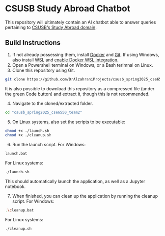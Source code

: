 # CSUSB Study Abroad Chatbot

This repository will ultimately contain an AI chatbot able to answer queries pertaining to [CSUSB's Study Abroad domain](https://goabroad.csusb.edu/).

## Build Instructions
1. If not already possessing them, install [Docker](<https://www.docker.com/>) and [Git](https://git-scm.com/downloads). If using Windows, also install [WSL](https://learn.microsoft.com/en-us/windows/wsl/install) and [enable Docker WSL integration](https://docs.docker.com/desktop/features/wsl/).
2. Open a<!--n administrative or elevated--> Powershell terminal on Windows, or a Bash terimnal on Linux.
3. Clone this repository using Git.
```bash
git clone https://github.com/DrAlzahraniProjects/csusb_spring2025_cse6550_team2.git
```
It is also possible to download this repository as a compressed file (under the green Code button) and extract it, though this is not recommended.

<!-- 3. Open the Dockerfile in an editor of your choice, and change `browser.serverAddress` in the Dockerfile's CMD command to your device's name. (On Windows, this is the `COMPUTERNAME` environment variable.) -->
4. Navigate to the cloned/extracted folder.
```bash
cd "csusb_spring2025_cse6550_team2"
```
5. On Linux systems, also set the scripts to be executable:
```bash
chmod +x ./launch.sh
chmod +x ./cleanup.sh
```
6. Run the launch script. For Windows:
```bash
launch.bat
```
For Linux systems:
```bash
./launch.sh
```
This should automatically launch the application, as well as a Jupyter notebook.

7. When finished, you can clean up the application by running the cleanup script. For Windows:
```bash
.\cleanup.bat
```
For Linux systems:
```bash
./cleanup.sh
```